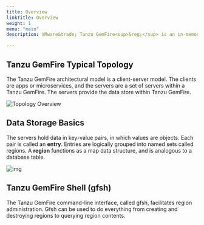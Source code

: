 ```yaml
---
title: Overview
linkTitle: Overview
weight: 1
menu: "main"
description: VMware&trade; Tanzu GemFire<sup>&reg;</sup> is an in-memory, key-value, caching layer that is highly-performant and highly-available.

---
```

## Tanzu GemFire Typical Topology

The Tanzu GemFire architectural model is a client-server model. The clients are apps or microservices, and the servers are a set of servers within a Tanzu GemFire. The servers provide the data store within Tanzu GemFire.

![Topology Overview](/images/overview/overview_diagram.jpg)


## Data Storage Basics
The servers hold data in key-value pairs, in which values are objects. Each pair is called an **entry**. Entries are logically grouped into named sets called regions. A **region** functions as a map data structure, and is analogous to a database table.

![img](/images/overview/region-diagram.png)

## Tanzu GemFire Shell (gfsh)
The Tanzu GemFire command-line interface, called gfsh, facilitates region administration. Gfsh can be used to do everything from creating and destroying regions to querying region contents.